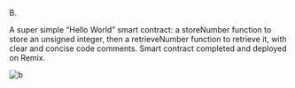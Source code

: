 B.


A super simple “Hello World” smart contract: a storeNumber function to store an unsigned integer, then a retrieveNumber function to retrieve it, with clear and concise code comments. Smart contract completed and deployed on Remix.


![b](https://user-images.githubusercontent.com/100279915/165725277-3a11388b-d097-480b-9ebc-c3730270621e.png)
